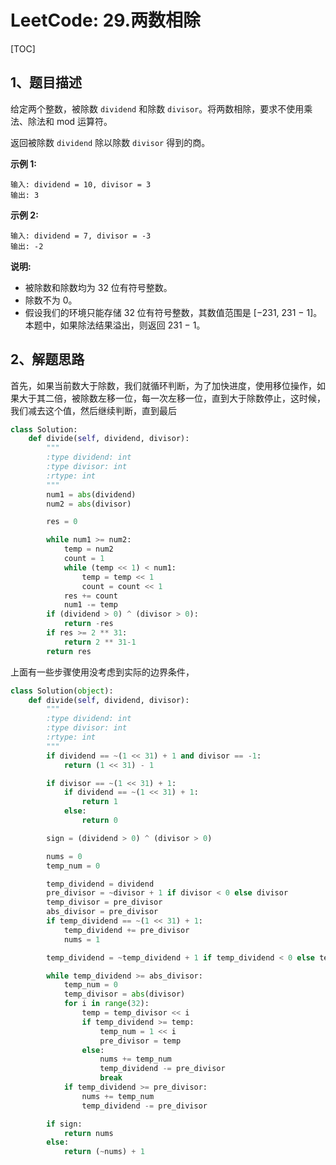 # LeetCode: 29.两数相除

[TOC]



## 1、题目描述

给定两个整数，被除数 `dividend` 和除数 `divisor`。将两数相除，要求不使用乘法、除法和 mod 运算符。

返回被除数 `dividend` 除以除数 `divisor` 得到的商。

**示例 1:**

```
输入: dividend = 10, divisor = 3
输出: 3
```

**示例 2:**

```
输入: dividend = 7, divisor = -3
输出: -2
```

**说明:**

- 被除数和除数均为 32 位有符号整数。
- 除数不为 0。
- 假设我们的环境只能存储 32 位有符号整数，其数值范围是 [−231,  231 − 1]。本题中，如果除法结果溢出，则返回 231 − 1。



## 2、解题思路

​	首先，如果当前数大于除数，我们就循环判断，为了加快进度，使用移位操作，如果大于其二倍，被除数左移一位，每一次左移一位，直到大于除数停止，这时候，我们减去这个值，然后继续判断，直到最后





```python
class Solution:
    def divide(self, dividend, divisor):
        """
        :type dividend: int
        :type divisor: int
        :rtype: int
        """
        num1 = abs(dividend)
        num2 = abs(divisor)

        res = 0

        while num1 >= num2:
            temp = num2
            count = 1
            while (temp << 1) < num1:
                temp = temp << 1
                count = count << 1
            res += count
            num1 -= temp
        if (dividend > 0) ^ (divisor > 0):
            return -res
        if res >= 2 ** 31:
            return 2 ** 31-1
        return res
```



上面有一些步骤使用没考虑到实际的边界条件，

```python
class Solution(object):
    def divide(self, dividend, divisor):
        """
        :type dividend: int
        :type divisor: int
        :rtype: int
        """
        if dividend == ~(1 << 31) + 1 and divisor == -1:
            return (1 << 31) - 1

        if divisor == ~(1 << 31) + 1:
            if dividend == ~(1 << 31) + 1:
                return 1
            else:
                return 0

        sign = (dividend > 0) ^ (divisor > 0)

        nums = 0
        temp_num = 0

        temp_dividend = dividend
        pre_divisor = ~divisor + 1 if divisor < 0 else divisor
        temp_divisor = pre_divisor
        abs_divisor = pre_divisor
        if temp_dividend == ~(1 << 31) + 1:
            temp_dividend += pre_divisor
            nums = 1

        temp_dividend = ~temp_dividend + 1 if temp_dividend < 0 else temp_dividend

        while temp_dividend >= abs_divisor:
            temp_num = 0
            temp_divisor = abs(divisor)
            for i in range(32):
                temp = temp_divisor << i
                if temp_dividend >= temp:
                    temp_num = 1 << i
                    pre_divisor = temp
                else:
                    nums += temp_num
                    temp_dividend -= pre_divisor
                    break
            if temp_dividend >= pre_divisor:
                nums += temp_num
                temp_dividend -= pre_divisor

        if sign:
            return nums
        else:
            return (~nums) + 1
        
```

